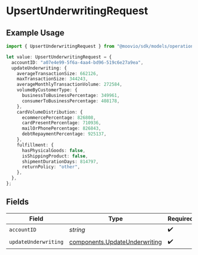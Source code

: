 # UpsertUnderwritingRequest

## Example Usage

```typescript
import { UpsertUnderwritingRequest } from "@moovio/sdk/models/operations";

let value: UpsertUnderwritingRequest = {
  accountID: "a07e4e99-5f6a-4aa4-bd96-519c6e27a9ea",
  updateUnderwriting: {
    averageTransactionSize: 662126,
    maxTransactionSize: 344243,
    averageMonthlyTransactionVolume: 272584,
    volumeByCustomerType: {
      businessToBusinessPercentage: 349961,
      consumerToBusinessPercentage: 408178,
    },
    cardVolumeDistribution: {
      ecommercePercentage: 826808,
      cardPresentPercentage: 710936,
      mailOrPhonePercentage: 826843,
      debtRepaymentPercentage: 925137,
    },
    fulfillment: {
      hasPhysicalGoods: false,
      isShippingProduct: false,
      shipmentDurationDays: 814797,
      returnPolicy: "other",
    },
  },
};
```

## Fields

| Field                                                                          | Type                                                                           | Required                                                                       | Description                                                                    |
| ------------------------------------------------------------------------------ | ------------------------------------------------------------------------------ | ------------------------------------------------------------------------------ | ------------------------------------------------------------------------------ |
| `accountID`                                                                    | *string*                                                                       | :heavy_check_mark:                                                             | N/A                                                                            |
| `updateUnderwriting`                                                           | [components.UpdateUnderwriting](../../models/components/updateunderwriting.md) | :heavy_check_mark:                                                             | N/A                                                                            |